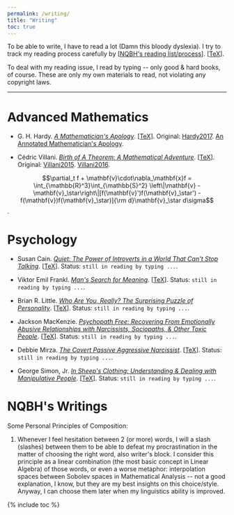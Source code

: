 ```yaml
---
permalink: /writing/
title: "Writing"
toc: true
---
```


To be able to write, I have to read a lot (Damn this bloody dyslexia). I try to track my reading process carefully by [[NQBH's reading list/process](https://github.com/NQBH/hobby/blob/master/book/NQBH_book.pdf)]. [[TeX](https://github.com/NQBH/hobby/blob/master/book/NQBH_book.tex)].

To deal with my reading issue, I read by typing -- only good & hard books, of course. These are only my own materials to read, not violating any copyright laws.

------

Advanced Mathematics
======

- G. H. Hardy. [*A Mathematician's Apology*](https://github.com/NQBH/hobby/blob/master/advanced_mathematics/Hardy2017/NQBH_Hardy2017.pdf). [[TeX](https://github.com/NQBH/hobby/blob/master/advanced_mathematics/Hardy2017/NQBH_Hardy2017.tex)]. Original: [Hardy2017](https://github.com/NQBH/reference/blob/master/Hardy2017.pdf). [An Annotated Mathematician's Apology](https://github.com/NQBH/reference/blob/master/Hardy2022.pdf).

- Cédric Villani. [*Birth of A Theorem: A Mathematical Adventure*](https://github.com/NQBH/hobby/blob/master/advanced_mathematics/Villani2015/NQBH_Villani2015.pdf). [[TeX](https://github.com/NQBH/hobby/blob/master/advanced_mathematics/Villani2015/NQBH_Villani2015.tex)]. Original: [Villani2015](https://github.com/NQBH/reference/blob/master/Villani2015.epub). [Villani2016](https://github.com/NQBH/reference/blob/master/Villani2016.epub).

$$\partial_t f + \mathbf{v}\cdot\nabla_\mathbf{x}f = \int_{\mathbb{R}^3}\int_{\mathbb{S}^2} \left\|\mathbf{v} - \mathbf{v}_\star\right\|[f(\mathbf{v}')f(\mathbf{v}_\star') - f(\mathbf{v})f(\mathbf{v}_\star)]{\rm d}\mathbf{v}_\star d\sigma$$.

Psychology
======

- Susan Cain. [*Quiet: The Power of Introverts in a World That Can't Stop Talking*](https://github.com/NQBH/hobby/blob/master/psychology/Cain2013/NQBH_Cain2013.pdf). [[TeX](https://github.com/NQBH/hobby/blob/master/psychology/Cain2013/NQBH_Cain2013.tex)]. Status: `still in reading by typing ...`.

- Viktor Emil Frankl. [*Man's Search for Meaning*](https://github.com/NQBH/hobby/blob/master/psychology/Frankl2017/NQBH_Frankl2017.pdf). [[TeX](https://github.com/NQBH/hobby/blob/master/psychology/Frankl2017/NQBH_Frankl2017.tex)]. Status: `still in reading by typing ...`.

- Brian R. Little. [*Who Are You, Really? The Surprising Puzzle of Personality*](https://github.com/NQBH/hobby/blob/master/psychology/Little2017/NQBH_Little2017.pdf). [[TeX](https://github.com/NQBH/hobby/blob/master/psychology/Little2017/NQBH_Little2017.tex)]. Status: `still in reading by typing ...`.

- Jackson MacKenzie. [*Psychopath Free: Recovering From Emotionally Abusive Relationships with Narcissists, Sociopaths, & Other Toxic People*](https://github.com/NQBH/hobby/blob/master/psychology/MacKenzie2015/NQBH_MacKenzie2015.pdf). [[TeX](https://github.com/NQBH/hobby/blob/master/psychology/MacKenzie2015/NQBH_MacKenzie2015.tex)]. Status: `still in reading by typing ...`.

- Debbie Mirza. [*The Covert Passive Aggressive Narcissist*](https://github.com/NQBH/hobby/blob/master/psychology/Mirza2017/NQBH_Mirza2017.pdf). [[TeX](https://github.com/NQBH/hobby/blob/master/psychology/Mirza2017/NQBH_Mirza2017.tex)]. Status: `still in reading by typing ...`.

- George Simon, Jr. [*In Sheep's Clothing: Understanding & Dealing with Manipulative People*](https://github.com/NQBH/hobby/blob/master/psychology/Simon2010/NQBH_Simon2010.pdf). [[TeX](https://github.com/NQBH/hobby/blob/master/psychology/Simon2010/NQBH_Simon2010.tex)]. Status: `still in reading by typing ...`.

NQBH's Writings
======

Some Personal Principles of Composition:

1. Whenever I feel hesitation between 2 (or more) words, I will a slash (slashes) between them to be able to defeat my procrastination in the matter of choosing the right word, also writer's block. I consider this principle as a linear combination (the most basic concept in Linear Algebra) of those words, or even a worse metaphor: interpolation spaces between Sobolev spaces in Mathematical Analysis -- not a good explanation, I know, but they are my best insights on this choice/style. Anyway, I can choose them later when my linguistics ability is improved.

{% include toc %}